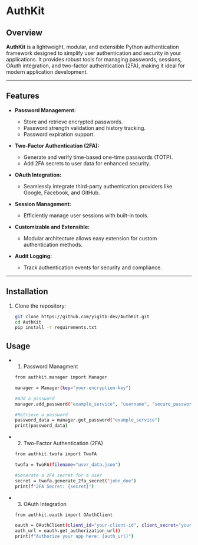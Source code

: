# AuthKit

## Overview
**AuthKit** is a lightweight, modular, and extensible Python authentication framework designed to simplify user authentication and security in your applications. It provides robust tools for managing passwords, sessions, OAuth integration, and two-factor authentication (2FA), making it ideal for modern application development.

---

## Features
- **Password Management:**
  - Store and retrieve encrypted passwords.
  - Password strength validation and history tracking.
  - Password expiration support.

- **Two-Factor Authentication (2FA):**
  - Generate and verify time-based one-time passwords (TOTP).
  - Add 2FA secrets to user data for enhanced security.

- **OAuth Integration:**
  - Seamlessly integrate third-party authentication providers like Google, Facebook, and GitHub.

- **Session Management:**
  - Efficiently manage user sessions with built-in tools.

- **Customizable and Extensible:**
  - Modular architecture allows easy extension for custom authentication methods.

- **Audit Logging:**
  - Track authentication events for security and compliance.

---

## Installation

1. Clone the repository:
   ```bash
   git clone https://github.com/yigitb-dev/AuthKit.git
   cd AuthKit
   pip install -r requirements.txt
   ```

## Usage
 - 1. Password Managment
    ```bash
    from authkit.manager import Manager

    manager = Manager(key="your-encryption-key")

    #Add a password
    manager.add_password("example_service", "username", "secure_password")

    #Retrieve a password
    password_data = manager.get_password("example_service")
    print(password_data)
    ```
 - 2. Two-Factor Authentication (2FA)
    ```bash
    from authkit.twofa import TwoFA

    twofa = TwoFA(filename="user_data.json")

    #Generate a 2FA secret for a user
    secret = twofa.generate_2fa_secret("john_doe")
    print(f"2FA Secret: {secret}")
    ```
 - 3. OAuth Integration
    ```bash
    from authkit.oauth import OAuthClient

    oauth = OAuthClient(client_id="your-client-id", client_secret="your-client-secret")
    auth_url = oauth.get_authorization_url()
    print(f"Authorize your app here: {auth_url}")
    ```



